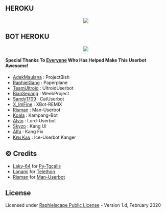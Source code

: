 ## HEROKU

<p align="center"><a href="https://musikkuproject.blogspot.com/2022/03/blog-post.html?m=1"><img src="https://telegra.ph/file/6630257821911f10089b5.jpg"/></a></p>

## BOT HEROKU

<p align="center"><a href="https://telegram.dog/XTZ_HerokuBot?start=am9rb2tlbmRpL0ljZS1Vc2VyYm90IEljZS1Vc2VyYm90"><img src="https://telegra.ph/file/70966bb4b212649afc8dc.jpg"/></a></p>


#### Special Thanks To [Everyone](https://github.com/jokokendi/Ice-Userbot/graphs/contributors) Who Has Helped Make This Userbot Awesome!
-  [AdekMaulana](https://github.com/adekmaulana) : ProjectBish
-  [RaphielGang](https://github.com/RaphielGang) : Paperplane
-  [TeamUltroid](https://github.com/TeamUltroid/Ultroid) :  UltroidUserbot
-  [BianSepang](https://github.com/BianSepang/WeebProject) : WeebProject
-  [Sandy1709](https://github.com/sandy1709/catuserbot) : CatUserbot
-  [X_ImFine](https://github.com/ximfine) :  XBot-REMIX
-  [Risman](https://github.com/mrismanaziz/Man-Userbot) :  Man-Userbot
-  [Koala](https://github.com/ManusiaRakitan/Kampang-Bot) : Kampang-Bot
-  [Alvin](https://github.com/Zora24/Lord-Userbot) : Lord-Userbot
-  [Skyzo](https://github.com/ridho17-ind) : Kang Ui
-  [Alfa](https://github.com/CoeF) : Kang Fix
-  [Kᴇɴ Kᴀɴ](https://github.com/jokokendi/Ice-Userbot) : Ice-Userbot Kanger
## © Credits
-  [Laky-64](https://github.com/Laky-64) for [Py-Tgcalls](https://github.com/pytgcalls/pytgcalls)
-  [Lonami](https://github.com/LonamiWebs/) for [Telethon](https://github.com/LonamiWebs/Telethon)
-  [Risman](https://github.com/mrismanaziz) for [Man-Userbot](https://github.com/mrismanaziz/Man-Userbot)

## License
Licensed under [Raphielscape Public License](https://github.com/jokokendi/Ice-Userbot/blob/Ice-Userbot/LICENSE) - Version 1.d, February 2020

